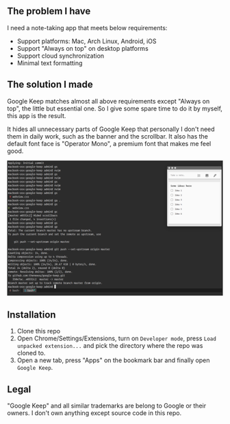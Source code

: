 ## The problem I have

I need a note-taking app that meets below requirements:

* Support platforms: Mac, Arch Linux, Android, iOS
* Support "Always on top" on desktop platforms
* Support cloud synchronization
* Minimal text formatting

## The solution I made

Google Keep matches almost all above requirements except "Always on top", the little but essential one. So I give some spare time to do it by myself, this app is the result.

It hides all unnecessary parts of Google Keep that personally I don't need them in daily work, such as the banner and the scrollbar. It also has the default font face is "Operator Mono", a premium font that makes me feel good.

![screenshot](/screenshot.png?raw=true)

## Installation

1. Clone this repo
2. Open Chrome/Settings/Extensions, turn on `Developer mode`, press `Load unpacked extension...` and pick the directory where the repo was cloned to.
3. Open a new tab, press "Apps" on the bookmark bar and finally open `Google Keep`.

## Legal

"Google Keep" and all similar trademarks are belong to Google or their owners. I don't own anything except source code in this repo.
